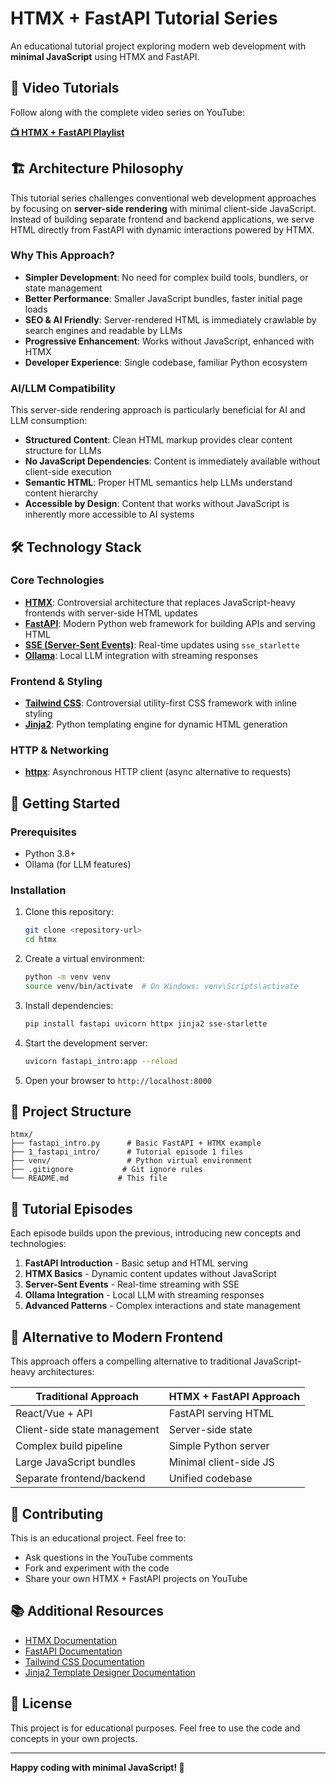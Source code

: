 # HTMX + FastAPI Tutorial Series

An educational tutorial project exploring modern web development with **minimal JavaScript** using HTMX and FastAPI.

## 🎥 Video Tutorials

Follow along with the complete video series on YouTube:

**[📺 HTMX + FastAPI Playlist](https://www.youtube.com/playlist?list=PLxvyAnoL-vu4JbdggUBrypf2lGKL-_MmC)**

## 🏗️ Architecture Philosophy

This tutorial series challenges conventional web development approaches by focusing on **server-side rendering** with minimal client-side JavaScript. Instead of building separate frontend and backend applications, we serve HTML directly from FastAPI with dynamic interactions powered by HTMX.

### Why This Approach?

- **Simpler Development**: No need for complex build tools, bundlers, or state management
- **Better Performance**: Smaller JavaScript bundles, faster initial page loads
- **SEO & AI Friendly**: Server-rendered HTML is immediately crawlable by search engines and readable by LLMs
- **Progressive Enhancement**: Works without JavaScript, enhanced with HTMX
- **Developer Experience**: Single codebase, familiar Python ecosystem

### AI/LLM Compatibility

This server-side rendering approach is particularly beneficial for AI and LLM consumption:

- **Structured Content**: Clean HTML markup provides clear content structure for LLMs
- **No JavaScript Dependencies**: Content is immediately available without client-side execution
- **Semantic HTML**: Proper HTML semantics help LLMs understand content hierarchy
- **Accessible by Design**: Content that works without JavaScript is inherently more accessible to AI systems

## 🛠️ Technology Stack

### Core Technologies

- **[HTMX](https://htmx.org/)**: Controversial architecture that replaces JavaScript-heavy frontends with server-side HTML updates
- **[FastAPI](https://fastapi.tiangolo.com/)**: Modern Python web framework for building APIs and serving HTML
- **[SSE (Server-Sent Events)](https://developer.mozilla.org/en-US/docs/Web/API/Server-sent_events)**: Real-time updates using `sse_starlette`
- **[Ollama](https://ollama.ai/)**: Local LLM integration with streaming responses

### Frontend & Styling

- **[Tailwind CSS](https://tailwindcss.com/)**: Controversial utility-first CSS framework with inline styling
- **[Jinja2](https://jinja.palletsprojects.com/)**: Python templating engine for dynamic HTML generation

### HTTP & Networking

- **[httpx](https://www.python-httpx.org/)**: Asynchronous HTTP client (async alternative to requests)

## 🚀 Getting Started

### Prerequisites

- Python 3.8+
- Ollama (for LLM features)

### Installation

1. Clone this repository:
   ```bash
   git clone <repository-url>
   cd htmx
   ```

2. Create a virtual environment:
   ```bash
   python -m venv venv
   source venv/bin/activate  # On Windows: venv\Scripts\activate
   ```

3. Install dependencies:
   ```bash
   pip install fastapi uvicorn httpx jinja2 sse-starlette
   ```

4. Start the development server:
   ```bash
   uvicorn fastapi_intro:app --reload
   ```

5. Open your browser to `http://localhost:8000`

## 📁 Project Structure

```
htmx/
├── fastapi_intro.py      # Basic FastAPI + HTMX example
├── 1_fastapi_intro/      # Tutorial episode 1 files
├── venv/                 # Python virtual environment
├── .gitignore           # Git ignore rules
└── README.md           # This file
```

## 🎯 Tutorial Episodes

Each episode builds upon the previous, introducing new concepts and technologies:

1. **FastAPI Introduction** - Basic setup and HTML serving
2. **HTMX Basics** - Dynamic content updates without JavaScript
3. **Server-Sent Events** - Real-time streaming with SSE
4. **Ollama Integration** - Local LLM with streaming responses
5. **Advanced Patterns** - Complex interactions and state management

## 🔄 Alternative to Modern Frontend

This approach offers a compelling alternative to traditional JavaScript-heavy architectures:

| Traditional Approach | HTMX + FastAPI Approach |
|---------------------|-------------------------|
| React/Vue + API | FastAPI serving HTML |
| Client-side state management | Server-side state |
| Complex build pipeline | Simple Python server |
| Large JavaScript bundles | Minimal client-side JS |
| Separate frontend/backend | Unified codebase |

## 🤝 Contributing

This is an educational project. Feel free to:

- Ask questions in the YouTube comments
- Fork and experiment with the code
- Share your own HTMX + FastAPI projects on YouTube

## 📚 Additional Resources

- [HTMX Documentation](https://htmx.org/docs/)
- [FastAPI Documentation](https://fastapi.tiangolo.com/)
- [Tailwind CSS Documentation](https://tailwindcss.com/docs)
- [Jinja2 Template Designer Documentation](https://jinja.palletsprojects.com/en/3.1.x/templates/)

## 📄 License

This project is for educational purposes. Feel free to use the code and concepts in your own projects.

---

**Happy coding with minimal JavaScript! 🚀**
